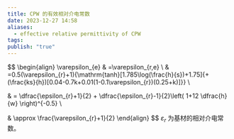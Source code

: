 ```yaml
---
title: CPW 的有效相对介电常数
date: 2023-12-27 14:58
aliases:
  - effective relative permittivity of CPW
tags: 
publish: "true"
---
```

$$
\begin{align}
\varepsilon_{e} & =\varepsilon_{r,e} \\
& =0.5(\varepsilon_{r}+1)\{\mathrm{tanh}[1.785\log(\frac{h}{s})+1.75]{+(\frac{ks}{h})[0.04-0.7k+0.01(1-0.1\varepsilon_{r})(0.25+k)]\}} \\ 

& = \dfrac{\epsilon_{r}+1}{2} + \dfrac{\epsilon_{r}-1}{2}\left( 1+12 \dfrac{h}{w} \right)^{-0.5}  \\ 

& \approx \frac{\varepsilon_{r}+1}{2}
\end{align}
$$
$\varepsilon_{r}$ 为基材的相对介电常数。